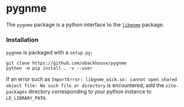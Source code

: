 # pygnme

The `pygnme` package is a python interface to the [`libgnme`](https://github.com/hgaburton/libgnme) package.

### Installation

`pygnme` is packaged with a `setup.py`:

```
git clone https://github.com/obackhouse/pygnme
python -m pip install . -v --user
```

If an error such as `ImportError: libgnme_wick.so: cannot open shared object file: No such file or directory` is encountered, add the `site-packages` directory corresponding to your python instance to `LD_LIBRARY_PATH`.
